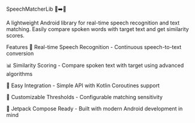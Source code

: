 SpeechMatcherLib 🎤➡️📝

A lightweight Android library for real-time speech recognition and text matching. Easily compare spoken words with target text and get similarity scores.

Features
🎤 Real-time Speech Recognition - Continuous speech-to-text conversion

📊 Similarity Scoring - Compare spoken text with target using advanced algorithms

🚀 Easy Integration - Simple API with Kotlin Coroutines support

🎯 Customizable Thresholds - Configurable matching sensitivity

📱 Jetpack Compose Ready - Built with modern Android development in mind
